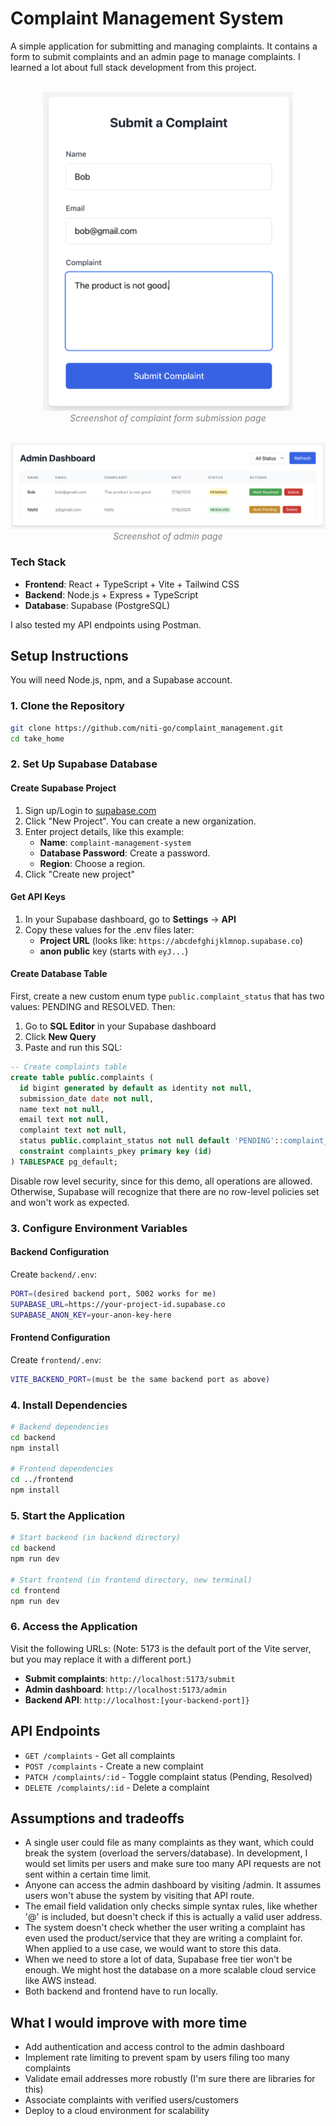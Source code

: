 # Complaint Management System

A simple application for submitting and managing complaints. It contains a form to submit complaints and an admin page to manage complaints.
I learned a lot about full stack development from this project.

<p align="center">
  <br />
  <img src="screenshots/submit_page_screenshot.png" alt="Complaint Form Page" width="400" />
  <br />
  <em style="color: gray;">Screenshot of complaint form submission page</em>
</p>


<p align="center">
    <br />
  <img src="screenshots/admin_page_screenshot.png" alt="Admin Page" width="600" />
  <br />
  <em style="color: gray;">Screenshot of admin page</em>
</p>

### Tech Stack

- **Frontend**: React + TypeScript + Vite + Tailwind CSS
- **Backend**: Node.js + Express + TypeScript
- **Database**: Supabase (PostgreSQL)

I also tested my API endpoints using Postman.

## Setup Instructions

You will need Node.js, npm, and a Supabase account.

### 1. Clone the Repository

```bash
git clone https://github.com/niti-go/complaint_management.git
cd take_home
```

### 2. Set Up Supabase Database

#### Create Supabase Project
1. Sign up/Login to [supabase.com](https://supabase.com)
3. Click "New Project". You can create a new organization.
5. Enter project details, like this example:
   - **Name**: `complaint-management-system`
   - **Database Password**: Create a password.
   - **Region**: Choose a region.
6. Click "Create new project"

#### Get API Keys
1. In your Supabase dashboard, go to **Settings** → **API**
2. Copy these values for the .env files later:
   - **Project URL** (looks like: `https://abcdefghijklmnop.supabase.co`)
   - **anon public** key (starts with `eyJ...`)

#### Create Database Table
First, create a new custom enum type `public.complaint_status` that has two values: PENDING and RESOLVED.
Then:
1. Go to **SQL Editor** in your Supabase dashboard
2. Click **New Query**
3. Paste and run this SQL:

```sql
-- Create complaints table
create table public.complaints (
  id bigint generated by default as identity not null,
  submission_date date not null,
  name text not null,
  email text not null,
  complaint text not null,
  status public.complaint_status not null default 'PENDING'::complaint_status,
  constraint complaints_pkey primary key (id)
) TABLESPACE pg_default;
```

Disable row level security, since for this demo, all operations are allowed.
Otherwise, Supabase will recognize that there are no row-level policies set and won't work as expected.

### 3. Configure Environment Variables

#### Backend Configuration
Create `backend/.env`:
```bash
PORT=(desired backend port, 5002 works for me)
SUPABASE_URL=https://your-project-id.supabase.co
SUPABASE_ANON_KEY=your-anon-key-here
```

#### Frontend Configuration
Create `frontend/.env`:
```bash
VITE_BACKEND_PORT=(must be the same backend port as above)
```

### 4. Install Dependencies

```bash
# Backend dependencies
cd backend
npm install

# Frontend dependencies  
cd ../frontend
npm install
```

### 5. Start the Application

```bash
# Start backend (in backend directory)
cd backend
npm run dev

# Start frontend (in frontend directory, new terminal)
cd frontend
npm run dev
```

### 6. Access the Application

Visit the following URLs:
(Note: 5173 is the default port of the Vite server, but you may replace it with a different port.)

- **Submit complaints**: `http://localhost:5173/submit`
- **Admin dashboard**: `http://localhost:5173/admin`
- **Backend API**: `http://localhost:[your-backend-port]}`

## API Endpoints

- `GET /complaints` - Get all complaints
- `POST /complaints` - Create a new complaint
- `PATCH /complaints/:id` - Toggle complaint status (Pending, Resolved)
- `DELETE /complaints/:id` - Delete a complaint

## Assumptions and tradeoffs
- A single user could file as many complaints as they want, which could break the system (overload the servers/database). In development, I would set limits per users and make sure too many API requests are not sent within a certain time limit.
- Anyone can access the admin dashboard by visiting /admin. It assumes users won't abuse the system by visiting that API route.
- The email field validation only checks simple syntax rules, like whether '@' is included, but doesn't check if this is actually a valid user address.
- The system doesn't check whether the user writing a complaint has even used the product/service that they are writing a complaint for. When applied to a use case, we would want to store this data.
- When we need to store a lot of data, Supabase free tier won't be enough. We might host the database on a more scalable cloud service like AWS instead.
- Both backend and frontend have to run locally.

## What I would improve with more time
- Add authentication and access control to the admin dashboard
- Implement rate limiting to prevent spam by users filing too many complaints
- Validate email addresses more robustly (I'm sure there are libraries for this)
- Associate complaints with verified users/customers
- Deploy to a cloud environment for scalability
